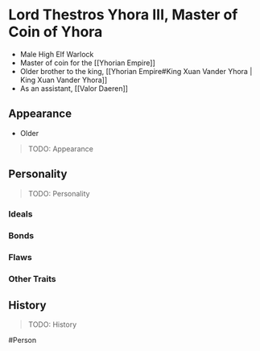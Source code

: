 # Lord Thestros Yhora III, Master of Coin of Yhora
- Male High Elf Warlock
- Master of coin for the [[Yhorian Empire]]
- Older brother to the king, [[Yhorian Empire#King Xuan Vander Yhora | King Xuan Vander Yhora]]
- As an assistant, [[Valor Daeren]]

## Appearance
- Older

> TODO: Appearance 

## Personality
> TODO: Personality 

### Ideals


### Bonds


### Flaws


### Other Traits


## History
> TODO: History

#Person
